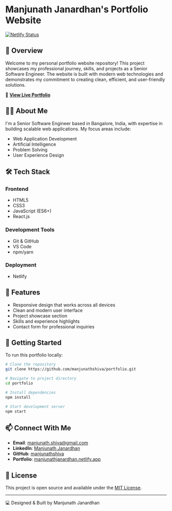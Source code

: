 # Manjunath Janardhan's Portfolio Website

[![Netlify Status](https://api.netlify.com/api/v1/badges/YOUR-NETLIFY-ID/deploy-status)](https://manjunathjanardhan.netlify.app/)

## 🚀 Overview

Welcome to my personal portfolio website repository! This project showcases my professional journey, skills, and projects as a Senior Software Engineer. The website is built with modern web technologies and demonstrates my commitment to creating clean, efficient, and user-friendly solutions.

🔗 **[View Live Portfolio](https://manjunathjanardhan.netlify.app/)**

## 👨‍💻 About Me

I'm a Senior Software Engineer based in Bangalore, India, with expertise in building scalable web applications. My focus areas include:

- Web Application Development
- Artificial Intelligence
- Problem Solving
- User Experience Design

## 🛠️ Tech Stack

### Frontend
- HTML5
- CSS3
- JavaScript (ES6+)
- React.js

### Development Tools
- Git & GitHub
- VS Code
- npm/yarn

### Deployment
- Netlify

## 🌟 Features

- Responsive design that works across all devices
- Clean and modern user interface
- Project showcase section
- Skills and experience highlights
- Contact form for professional inquiries

## 🚀 Getting Started

To run this portfolio locally:

```bash
# Clone the repository
git clone https://github.com/manjunathshiva/portfolio.git

# Navigate to project directory
cd portfolio

# Install dependencies
npm install

# Start development server
npm start
```

## 📫 Connect With Me

- **Email**: [manjunath.shiva@gmail.com](mailto:manjunath.shiva@gmail.com)
- **LinkedIn**: [Manjunath Janardhan](https://www.linkedin.com/in/manjunath-janardhan-54a5537/)
- **GitHub**: [manjunathshiva](https://github.com/manjunathshiva)
- **Portfolio**: [manjunathjanardhan.netlify.app](https://manjunathjanardhan.netlify.app/)

## 📄 License

This project is open source and available under the [MIT License](LICENSE).

---

💻 Designed & Built by Manjunath Janardhan